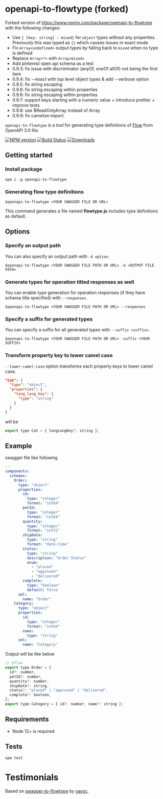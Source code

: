 # openapi-to-flowtype (forked)

Forked version of https://www.npmjs.com/package/openapi-to-flowtype with the following changes:

- Use `{ [key: string] : mixed}` for `object` types without any properties. Previously this was typed as `{}` which causes issues in exact mode
- Fix `Array<undefined>` output types by falling back to `mixed` when no type is defined
- Replace `Array<*>` with `Array<mixed>`
- Add pinterest open api schema as a test
- 0.9.3: fix issue with discriminator (anyOf, oneOf allOf) not being the first item
- 0.9.4: fix --exact with top level object types & add --verbose option
- 0.9.5: fix string escaping
- 0.9.6: fix string escaping within properties
- 0.9.6: fix string escaping within properties
- 0.9.7: support keys starting with a numeric value + introduce prettier + improve tests
- 0.9.8: use $ReadOnlyArray instead of Array
- 0.9.9: fix camelize import

`openapi-to-flowtype` is a tool for generating type definitions of [Flow](https://flow.org/) from OpenAPI 3.0 file.

[![NPM version][npm-image]][npm-url]
[![Build Status][github-workflow-image]][github-workflow-url]
[![Downloads][downloads-image]][downloads-url]

## Getting started

### Install package

`npm i -g openapi-to-flowtype`

### Generating flow type definitions

`$openapi-to-flowtype <YOUR SWAGGER FILE OR URL>`

This command generates a file named **flowtype.js** includes type definitions as default.

## Options

### Specify an output path

You can also specify an output path with `-d option`.

`$openapi-to-flowtype <YOUR SWAGGER FILE PATH OR URL> -d <OUTPUT FILE PATH>`

### Generate types for operation titled responses as well

You can enable type generation for operation responses (if they have schema title specified) with `--responses`.

`$openapi-to-flowtype <YOUR SWAGGER FILE PATH OR URL> --responses`

### Specify a suffix for generated types

You can specify a suffix for all generated types with `--suffix <suffix>`.

`$openapi-to-flowtype <YOUR SWAGGER FILE PATH OR URL> -suffix <YOUR SUFFIX>`

### Transform property key to lower camel case

`--lower-camel-case` option transforms each property keys to lower camel case.

```json
"Cat": {
  "type": "object",
  "properties": {
    "long_long_key": {
      "type": "string"
    }
  }
}
```

will be

```js
export type Cat = { longLongKey?: string };
```

## Example

swagger file like following

```yaml
---
components:
  schemas:
    Order:
      type: "object"
      properties:
        id:
          type: "integer"
          format: "int64"
        petId:
          type: "integer"
          format: "int64"
        quantity:
          type: "integer"
          format: "int32"
        shipDate:
          type: "string"
          format: "date-time"
        status:
          type: "string"
          description: "Order Status"
          enum:
            - "placed"
            - "approved"
            - "delivered"
        complete:
          type: "boolean"
          default: false
      xml:
        name: "Order"
    Category:
      type: "object"
      properties:
        id:
          type: "integer"
          format: "int64"
        name:
          type: "string"
      xml:
        name: "Category"
```

Output will be like below

```js
// @flow
export type Order = {
  id?: number,
  petId?: number,
  quantity?: number,
  shipDate?: string,
  status?: "placed" | "approved" | "delivered",
  complete?: boolean,
};
export type Category = { id?: number, name?: string };
```

## Requirements

- Node 12+ is required

## Tests

`npm test`

# Testimonials

Based on [swagger-to-flowtype](https://github.com/yayoc/swagger-to-flowtype) by [yayoc](http://yayoc.com).

[npm-image]: https://img.shields.io/npm/v/@christianv/openapi-to-flowtype.svg?style=flat-square
[npm-url]: https://npmjs.org/package/@christianv/openapi-to-flowtype
[github-workflow-image]: https://img.shields.io/github/workflow/status/christianvuerings/openapi-to-flowtype/CI/main?style=flat-square
[github-workflow-url]: https://github.com/christianvuerings/openapi-to-flowtype/actions?query=workflow%3ACI+branch%3Amain
[downloads-image]: https://img.shields.io/npm/dm/@christianv/openapi-to-flowtype.svg?style=flat-square
[downloads-url]: https://npmjs.org/package/@christianv/openapi-to-flowtype
